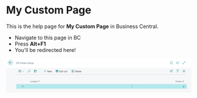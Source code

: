 # My Custom Page

This is the help page for **My Custom Page** in Business Central.

- Navigate to this page in BC
- Press **Alt+F1**
- You’ll be redirected here!

![DXSetup](images/DXSetup.png)
